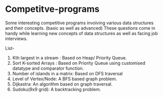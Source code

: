 # Competitve-programs
Some interesting competitive programs involving various data structures and their concepts. (basic as well as advanced)
These questions come in handy while learning new concepts of data structures as well as facing job interviews.

List-
1. Kth largest in a stream : Based on Heap/ Priority Queue. 
2. Sort K-sorted Arrays : Based on Priority Queue using customised datatype and comparator function.
3. Number of islands in a matrix: Based on DFS traversal
4. Level of Vertex/Node: A BFS based graph problem.
5. Dijkastra: An algorithm based on graph traversal.
6. Sudoku(9x9 grid): A backtracking problem.
